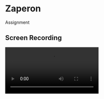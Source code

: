 # Zaperon
 Assignment

## Screen Recording
<video controls>
  <source src="Screen Recording.mov" type="video/mov">
  Your browser does not support the video tag.
</video>
